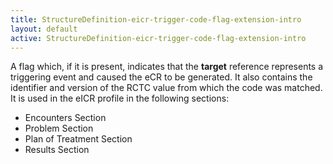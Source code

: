 ```yaml
---
title: StructureDefinition-eicr-trigger-code-flag-extension-intro
layout: default
active: StructureDefinition-eicr-trigger-code-flag-extension-intro
---
```


A flag which, if it is present, indicates that the **target** reference represents a triggering event and caused the eCR to be generated. It also contains the identifier and version of the RCTC value from which the code was matched. It is used in the eICR profile in the following sections:
- Encounters Section- Problem Section
- Plan of Treatment Section- Results Section